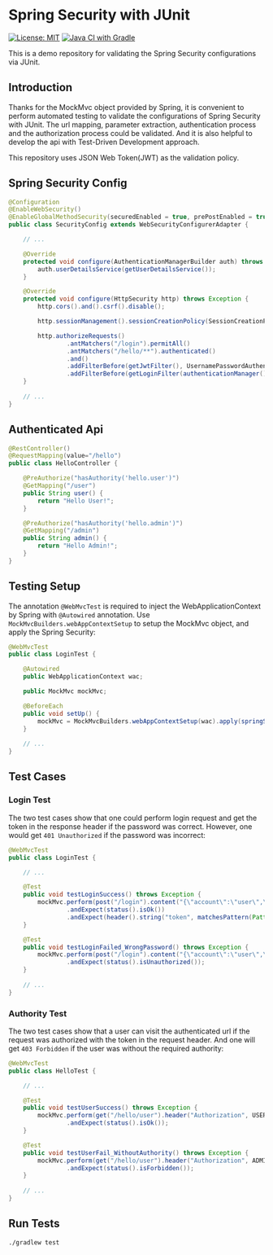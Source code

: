 # Spring Security with JUnit

[![License: MIT](https://img.shields.io/badge/License-MIT-yellow.svg)](https://github.com/chinhung/pointwave/blob/master/LICENSE)
[![Java CI with Gradle](https://github.com/chinhung/springsecurity-unittesting/actions/workflows/gradle.yml/badge.svg)](https://github.com/chinhung/springsecurity-unittesting/actions/workflows/gradle.yml)

This is a demo repository for validating the Spring Security configurations via JUnit.

## Introduction

Thanks for the MockMvc object provided by Spring, it is convenient to perform automated testing to validate the configurations of Spring Security with JUnit. The url mapping, parameter extraction, authentication process and the authorization process could be validated. And it is also helpful to develop the api with Test-Driven Development approach.

This repository uses JSON Web Token(JWT) as the validation policy.

## Spring Security Config

```java
@Configuration
@EnableWebSecurity()
@EnableGlobalMethodSecurity(securedEnabled = true, prePostEnabled = true)
public class SecurityConfig extends WebSecurityConfigurerAdapter {

    // ...

    @Override
    protected void configure(AuthenticationManagerBuilder auth) throws Exception {
        auth.userDetailsService(getUserDetailsService());
    }

    @Override
    protected void configure(HttpSecurity http) throws Exception {
        http.cors().and().csrf().disable();

        http.sessionManagement().sessionCreationPolicy(SessionCreationPolicy.STATELESS);

        http.authorizeRequests()
                .antMatchers("/login").permitAll()
                .antMatchers("/hello/**").authenticated()
                .and()
                .addFilterBefore(getJwtFilter(), UsernamePasswordAuthenticationFilter.class)
                .addFilterBefore(getLoginFilter(authenticationManager()), UsernamePasswordAuthenticationFilter.class);
    }
    
    // ...
}
```

## Authenticated Api

```java
@RestController()
@RequestMapping(value="/hello")
public class HelloController {

    @PreAuthorize("hasAuthority('hello.user')")
    @GetMapping("/user")
    public String user() {
        return "Hello User!";
    }

    @PreAuthorize("hasAuthority('hello.admin')")
    @GetMapping("/admin")
    public String admin() {
        return "Hello Admin!";
    }
}
```

## Testing Setup 

The annotation `@WebMvcTest` is required to inject the WebApplicationContext by Spring with `@Autowired` annotation. Use `MockMvcBuilders.webAppContextSetup` to setup the MockMvc object, and apply the Spring Security:

```java
@WebMvcTest
public class LoginTest {

    @Autowired
    public WebApplicationContext wac;

    public MockMvc mockMvc;

    @BeforeEach
    public void setUp() {
        mockMvc = MockMvcBuilders.webAppContextSetup(wac).apply(springSecurity()).build();
    }
    
    // ...
}
```

## Test Cases

### Login Test

The two test cases show that one could perform login request and get the token in the response header if the password was correct. However, one would get `401 Unauthorized` if the password was incorrect:

```java
@WebMvcTest
public class LoginTest {

    // ...

    @Test
    public void testLoginSuccess() throws Exception {
        mockMvc.perform(post("/login").content("{\"account\":\"user\",\"password\":\"password\"}"))
                .andExpect(status().isOk())
                .andExpect(header().string("token", matchesPattern(Pattern.compile("^[A-Za-z0-9-_]*\\.[A-Za-z0-9-_]*\\.[A-Za-z0-9-_]*$"))));
    }

    @Test
    public void testLoginFailed_WrongPassword() throws Exception {
        mockMvc.perform(post("/login").content("{\"account\":\"user\",\"password\":\"xxxxxxxx\"}"))
                .andExpect(status().isUnauthorized());
    }
    
    // ...
}
```

### Authority Test

The two test cases show that a user can visit the authenticated url if the request was authorized with the token in the request header. And one will get `403 Forbidden` if the user was without the required authority:

```java
@WebMvcTest
public class HelloTest {

    // ...

    @Test
    public void testUserSuccess() throws Exception {
        mockMvc.perform(get("/hello/user").header("Authorization", USER_JWT_TOKEN))
                .andExpect(status().isOk());
    }

    @Test
    public void testUserFail_WithoutAuthority() throws Exception {
        mockMvc.perform(get("/hello/user").header("Authorization", ADMIN_JWT_TOKEN))
                .andExpect(status().isForbidden());
    }
    
    // ...
}
```

## Run Tests
```
./gradlew test
```
